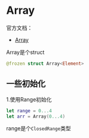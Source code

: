 # Array

官方文档：

+ [Array](https://developer.apple.com/documentation/swift/array)

Array是个struct

```swift
@frozen struct Array<Element>
```

## 一些初始化

1.使用Range初始化

```swift
let range = 0...4
let arr = Array(0...4)
```

range是个`ClosedRange`类型

